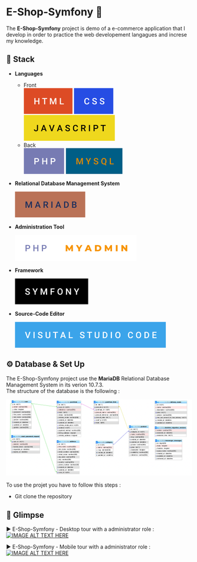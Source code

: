 # E-Shop-Symfony 🛒

The **E-Shop-Symfony** project is demo of a e-commerce application that I develop in order to practice the web developement langagues and increse my knowledge.

## 🧰 **Stack**

- **Languages**

  - Front  
    ![](github/images/html.svg) ![](github/images/css.svg) ![](github/images/javascript.svg)
  - Back  
    ![](github/images/php.svg) ![](github/images/mysql.svg)

- **Relational Database Management System**

  ![](github/images/mariadb.svg)

- **Administration Tool**

  ![](github/images/php-myadmin.svg)

- **Framework**

  ![](github/images/symfony.svg)

- **Source-Code Editor**

  ![](github/images/visual-studio-code.svg)

## ⚙️ Database & Set Up

The E-Shop-Symfony project use the **MariaDB** Relational Database Management System in its verion 10.7.3.  
 The structure of the database is the following :

![](github/images/database.png)

To use the projet you have to follow this steps :

- Git clone the repository

## 👀 Glimpse

▶️ E-Shop-Symfony - Desktop tour with a administrator role :  
[![IMAGE ALT TEXT HERE](https://img.youtube.com/vi/3DFKYjMYD3o/0.jpg)](https://www.youtube.com/watch?v=3DFKYjMYD3o&t=182s)

▶️ E-Shop-Symfony - Mobile tour with a administrator role :  
[![IMAGE ALT TEXT HERE](https://img.youtube.com/vi/mQNfD4YjoVY/0.jpg)](https://www.youtube.com/watch?v=mQNfD4YjoVY&t=62s)
